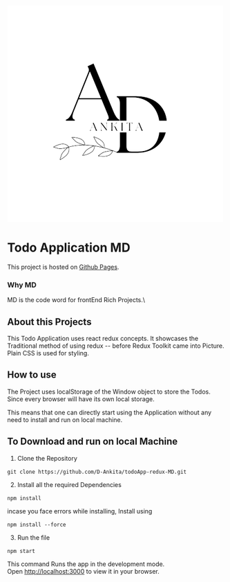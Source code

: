 <!-- ![](./assets/creative-removebg-preview.png)  -->
![](./assets/creative-removebg-preview-Ankita.png)
# Todo Application MD   


This project is hosted on [Github Pages](https://github.com/D-Ankita/todoApp-redux-MD).

### Why MD
MD is the code word for frontEnd Rich Projects.\

## About this Projects
This Todo Application uses react redux concepts. It showcases the Traditional method of using redux -- before Redux Toolkit came into Picture.\
Plain CSS is used for styling.

## How to use
The Project uses localStorage of the Window object to store the Todos. Since every browser will have its own local storage.

This means that one can directly start using the Application without any need to install and run on local machine.

## To Download and run on local Machine
1. Clone the Repository
```
git clone https://github.com/D-Ankita/todoApp-redux-MD.git
```
2. Install all the required Dependencies
```
npm install
```

incase you face errors while installing, Install using
```
npm install --force
```
3. Run the file
```
npm start
```

This command Runs the app in the development mode.\
Open [http://localhost:3000](http://localhost:3000) to view it in your browser.


